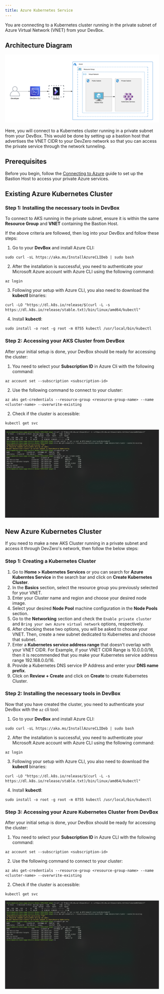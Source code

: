 ```yaml
---
title: Azure Kubernetes Service
---
```


You are connecting to a Kubernetes cluster running in the private subnet of Azure Virtual Network (VNET) from your DevBox.

## Architecture Diagram

![Azure KS Architecture](../../../.gitbook/assets/azure-ks-architecture.png)

Here, you will connect to a Kubernetes cluster running in a private subnet from your DevBox. This would be done by setting up a bastion host that advertises the VNET CIDR to your DevZero network so that you can access the private service through the network tunneling.

## Prerequisites

Before you begin, follow the [Connecting to Azure](../../existing-network/connecting-to-azure.md) guide to set up the Bastion Host to access your private Azure services.

## Existing Azure Kubernetes Cluster

### Step 1: Installing the necessary tools in DevBox

To connect to AKS running in the private subnet, ensure it is within the same **Resource Group** and **VNET** containing the Bastion Host.

If the above criteria are followed, then log into your DevBox and follow these steps:

1. Go to your **DevBox** and install Azure CLI:

```
sudo curl -sL https://aka.ms/InstallAzureCLIDeb | sudo bash
```

2. After the installation is successful, you need to authenticate your Microsoft Azure account with Azure CLI using the following command:

```
az login
```

3. Following your setup with Azure CLI, you also need to download the **kubectl** binaries:

```
curl -LO "https://dl.k8s.io/release/$(curl -L -s https://dl.k8s.io/release/stable.txt)/bin/linux/amd64/kubectl"
```

4. Install **kubectl**:

```
sudo install -o root -g root -m 0755 kubectl /usr/local/bin/kubectl
```

### Step 2: Accessing your AKS Cluster from DevBox

After your initial setup is done, your DevBox should be ready for accessing the cluster:

1. You need to select your **Subscription ID** in Azure Cli with the following command:

```
az account set --subscription <subscription-id>
```

2. Use the following command to connect to your cluster:

```
az aks get-credentials --resource-group <resource-group-name> --name <cluster-name> --overwrite-existing
```

2. Check if the cluster is accessible:

```
kubectl get svc
```

![GCP GKE -> Devbox](../../../.gitbook/assets/azure-ks-access.png)

## New Azure Kubernetes Cluster

If you need to make a new AKS Cluster running in a private subnet and access it through DevZero's network, then follow the below steps:

### Step 1: Creating a Kubernetes Cluster

1. Go to **Home > Kubernetes Services** or you can search for **Azure Kuberntes Service** in the search bar and click on **Create Kubernetes Cluster**.
2. In the **Basics** section, select the resource group you previously selected for your VNET.
3. Enter your Cluster name and region and choose your desired node image.
4. Select your desired **Node Pool** machine configuration in the **Node Pools** section.
5. Go to the **Networking** section and check the `Enable private cluster` and `Bring your own Azure virtual network` options, respectively.
6. After checking these two options, you will be asked to choose your VNET. Then, create a new subnet dedicated to Kubernetes and choose that subnet.
7. Enter a **Kubernetes service address range** that doesn't overlap with your VNET CIDR. For Example, if your VNET CIDR Range is 10.0.0.0/16, then it is recommended that you make your Kubernetes service address range 192.168.0.0/16.
8. Provide a Kubernetes DNS service IP Address and enter your **DNS name prefix**.
9. Click on **Review + Create** and click on **Create** to create Kubernetes Cluster.

### Step 2: Installing the necessary tools in DevBox

Now that you have created the cluster, you need to authenticate your DevBox with the `az` cli tool:

1. Go to your **DevBox** and install Azure CLI:

```
sudo curl -sL https://aka.ms/InstallAzureCLIDeb | sudo bash
```

2. After the installation is successful, you need to authenticate your Microsoft Azure account with Azure CLI using the following command:

```
az login
```

3. Following your setup with Azure CLI, you also need to download the **kubectl** binaries:

```
curl -LO "https://dl.k8s.io/release/$(curl -L -s https://dl.k8s.io/release/stable.txt)/bin/linux/amd64/kubectl"
```

4. Install **kubectl**:

```
sudo install -o root -g root -m 0755 kubectl /usr/local/bin/kubectl
```

### Step 3: Accessing your Azure Kubernetes Cluster from DevBox

After your initial setup is done, your DevBox should be ready for accessing the cluster:

1. You need to select your **Subscription ID** in Azure CLI with the following command:

```
az account set --subscription <subscription-id>
```

2. Use the following command to connect to your cluster:

```
az aks get-credentials --resource-group <resource-group-name> --name <cluster-name> --overwrite-existing
```

2. Check if the cluster is accessible:

```
kubectl get svc
```

![GCP GKE -> Devbox](../../../.gitbook/assets/azure-ks-access.png)
